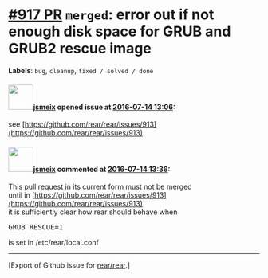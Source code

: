 [\#917 PR](https://github.com/rear/rear/pull/917) `merged`: error out if not enough disk space for GRUB and GRUB2 rescue image
==============================================================================================================================

**Labels**: `bug`, `cleanup`, `fixed / solved / done`

#### <img src="https://avatars.githubusercontent.com/u/1788608?u=925fc54e2ce01551392622446ece427f51e2f0ce&v=4" width="50">[jsmeix](https://github.com/jsmeix) opened issue at [2016-07-14 13:06](https://github.com/rear/rear/pull/917):

see
[https://github.com/rear/rear/issues/913](https://github.com/rear/rear/issues/913)

#### <img src="https://avatars.githubusercontent.com/u/1788608?u=925fc54e2ce01551392622446ece427f51e2f0ce&v=4" width="50">[jsmeix](https://github.com/jsmeix) commented at [2016-07-14 13:36](https://github.com/rear/rear/pull/917#issuecomment-232667058):

This pull request in its current form must not be merged  
until in
[https://github.com/rear/rear/issues/913](https://github.com/rear/rear/issues/913)  
it is sufficiently clear how rear should behave when

<pre>
GRUB_RESCUE=1
</pre>

is set in /etc/rear/local.conf

------------------------------------------------------------------------

\[Export of Github issue for
[rear/rear](https://github.com/rear/rear).\]
